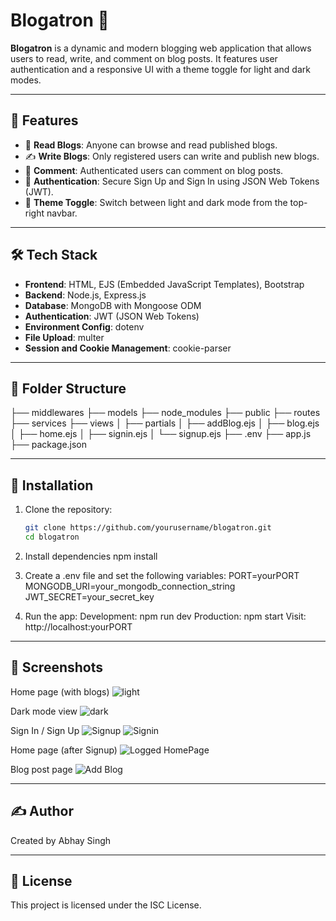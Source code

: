# Blogatron 📝

**Blogatron** is a dynamic and modern blogging web application that allows users to read, write, and comment on blog posts. It features user authentication and a responsive UI with a theme toggle for light and dark modes.

--- 

## 🚀 Features

- 📖 **Read Blogs**: Anyone can browse and read published blogs.
- ✍️ **Write Blogs**: Only registered users can write and publish new blogs.
- 💬 **Comment**: Authenticated users can comment on blog posts.
- 🔐 **Authentication**: Secure Sign Up and Sign In using JSON Web Tokens (JWT).
- 🎨 **Theme Toggle**: Switch between light and dark mode from the top-right navbar.

---

## 🛠️ Tech Stack

- **Frontend**: HTML, EJS (Embedded JavaScript Templates), Bootstrap
- **Backend**: Node.js, Express.js
- **Database**: MongoDB with Mongoose ODM
- **Authentication**: JWT (JSON Web Tokens)
- **Environment Config**: dotenv
- **File Upload**: multer
- **Session and Cookie Management**: cookie-parser

---

## 📂 Folder Structure

├── middlewares
├── models
├── node_modules
├── public
├── routes
├── services
├── views
│ ├── partials
│ ├── addBlog.ejs
│ ├── blog.ejs
│ ├── home.ejs
│ ├── signin.ejs
│ └── signup.ejs
├── .env
├── app.js
├── package.json

---

## 🔧 Installation

1. Clone the repository:
   ```bash
   git clone https://github.com/yourusername/blogatron.git
   cd blogatron

2. Install dependencies
    npm install

3. Create a .env file and set the following variables:
    PORT=yourPORT
    MONGODB_URI=your_mongodb_connection_string
    JWT_SECRET=your_secret_key

4. Run the app:
    Development: npm run dev
    Production: npm start
    Visit: http://localhost:yourPORT

---

## 📸 Screenshots

Home page (with blogs)
![light](screenshots/lightHomepage.png)

Dark mode view
![dark](screenshots/darkHomepage.png)

Sign In / Sign Up
![Signup](screenshots/signup.png)
![Signin](screenshots/signin.png)

Home page (after Signup)
![Logged HomePage](screenshots/loggedHomepage.png)

Blog post page
![Add Blog](screenshots/addBlog.png)

---

## ✍️ Author
Created by Abhay Singh

---

## 📄 License
This project is licensed under the ISC License.


